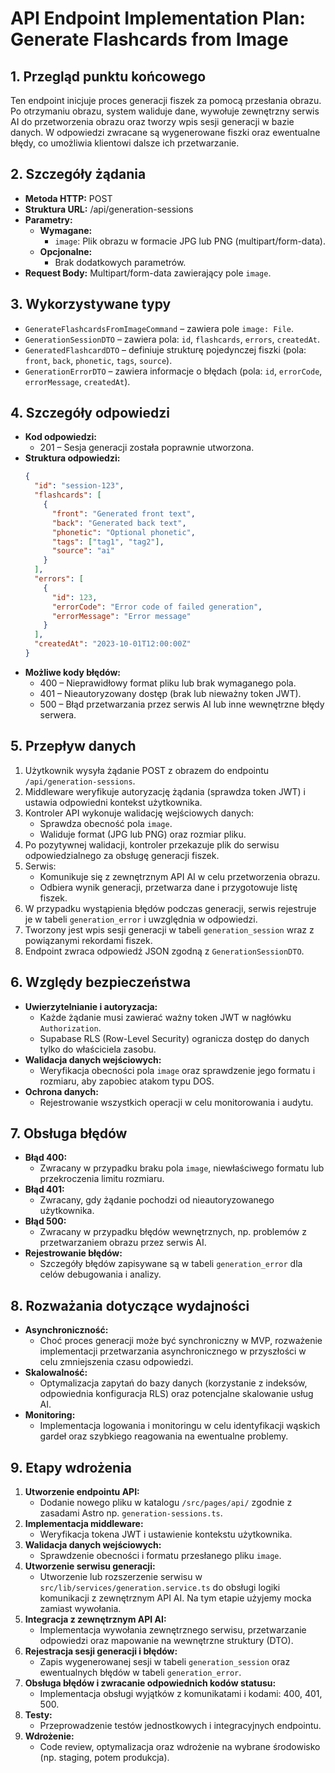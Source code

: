 # API Endpoint Implementation Plan: Generate Flashcards from Image

## 1. Przegląd punktu końcowego
Ten endpoint inicjuje proces generacji fiszek za pomocą przesłania obrazu. Po otrzymaniu obrazu, system waliduje dane, wywołuje zewnętrzny serwis AI do przetworzenia obrazu oraz tworzy wpis sesji generacji w bazie danych. W odpowiedzi zwracane są wygenerowane fiszki oraz ewentualne błędy, co umożliwia klientowi dalsze ich przetwarzanie.

## 2. Szczegóły żądania
- **Metoda HTTP:** POST
- **Struktura URL:** /api/generation-sessions
- **Parametry:**
  - **Wymagane:**
    - `image`: Plik obrazu w formacie JPG lub PNG (multipart/form-data).
  - **Opcjonalne:**
    - Brak dodatkowych parametrów.
- **Request Body:** Multipart/form-data zawierający pole `image`.

## 3. Wykorzystywane typy
- `GenerateFlashcardsFromImageCommand` – zawiera pole `image: File`.
- `GenerationSessionDTO` – zawiera pola: `id`, `flashcards`, `errors`, `createdAt`.
- `GeneratedFlashcardDTO` – definiuje strukturę pojedynczej fiszki (pola: `front`, `back`, `phonetic`, `tags`, `source`).
- `GenerationErrorDTO` – zawiera informacje o błędach (pola: `id`, `errorCode`, `errorMessage`, `createdAt`).

## 4. Szczegóły odpowiedzi
- **Kod odpowiedzi:**
  - 201 – Sesja generacji została poprawnie utworzona.
- **Struktura odpowiedzi:**
  ```json
  {
    "id": "session-123",
    "flashcards": [
      {
        "front": "Generated front text",
        "back": "Generated back text",
        "phonetic": "Optional phonetic",
        "tags": ["tag1", "tag2"],
        "source": "ai"
      }
    ],
    "errors": [
      {
        "id": 123,
        "errorCode": "Error code of failed generation",
        "errorMessage": "Error message"
      }
    ],
    "createdAt": "2023-10-01T12:00:00Z"
  }
  ```
- **Możliwe kody błędów:**
  - 400 – Nieprawidłowy format pliku lub brak wymaganego pola.
  - 401 – Nieautoryzowany dostęp (brak lub nieważny token JWT).
  - 500 – Błąd przetwarzania przez serwis AI lub inne wewnętrzne błędy serwera.

## 5. Przepływ danych
1. Użytkownik wysyła żądanie POST z obrazem do endpointu `/api/generation-sessions`.
2. Middleware weryfikuje autoryzację żądania (sprawdza token JWT) i ustawia odpowiedni kontekst użytkownika.
3. Kontroler API wykonuje walidację wejściowych danych:
   - Sprawdza obecność pola `image`.
   - Waliduje format (JPG lub PNG) oraz rozmiar pliku.
4. Po pozytywnej walidacji, kontroler przekazuje plik do serwisu odpowiedzialnego za obsługę generacji fiszek.
5. Serwis:
   - Komunikuje się z zewnętrznym API AI w celu przetworzenia obrazu.
   - Odbiera wynik generacji, przetwarza dane i przygotowuje listę fiszek.
6. W przypadku wystąpienia błędów podczas generacji, serwis rejestruje je w tabeli `generation_error` i uwzględnia w odpowiedzi.
7. Tworzony jest wpis sesji generacji w tabeli `generation_session` wraz z powiązanymi rekordami fiszek.
8. Endpoint zwraca odpowiedź JSON zgodną z `GenerationSessionDTO`.

## 6. Względy bezpieczeństwa
- **Uwierzytelnianie i autoryzacja:**
  - Każde żądanie musi zawierać ważny token JWT w nagłówku `Authorization`.
  - Supabase RLS (Row-Level Security) ogranicza dostęp do danych tylko do właściciela zasobu.
- **Walidacja danych wejściowych:**
  - Weryfikacja obecności pola `image` oraz sprawdzenie jego formatu i rozmiaru, aby zapobiec atakom typu DOS.
- **Ochrona danych:**
  - Rejestrowanie wszystkich operacji w celu monitorowania i audytu.

## 7. Obsługa błędów
- **Błąd 400:**
  - Zwracany w przypadku braku pola `image`, niewłaściwego formatu lub przekroczenia limitu rozmiaru.
- **Błąd 401:**
  - Zwracany, gdy żądanie pochodzi od nieautoryzowanego użytkownika.
- **Błąd 500:**
  - Zwracany w przypadku błędów wewnętrznych, np. problemów z przetwarzaniem obrazu przez serwis AI.
- **Rejestrowanie błędów:**
  - Szczegóły błędów zapisywane są w tabeli `generation_error` dla celów debugowania i analizy.

## 8. Rozważania dotyczące wydajności
- **Asynchroniczność:**
  - Choć proces generacji może być synchroniczny w MVP, rozważenie implementacji przetwarzania asynchronicznego w przyszłości w celu zmniejszenia czasu odpowiedzi.
- **Skalowalność:**
  - Optymalizacja zapytań do bazy danych (korzystanie z indeksów, odpowiednia konfiguracja RLS) oraz potencjalne skalowanie usług AI.
- **Monitoring:**
  - Implementacja logowania i monitoringu w celu identyfikacji wąskich gardeł oraz szybkiego reagowania na ewentualne problemy.

## 9. Etapy wdrożenia
1. **Utworzenie endpointu API:**
   - Dodanie nowego pliku w katalogu `/src/pages/api/` zgodnie z zasadami Astro np. `generation-sessions.ts`.
2. **Implementacja middleware:**
   - Weryfikacja tokena JWT i ustawienie kontekstu użytkownika.
3. **Walidacja danych wejściowych:**
   - Sprawdzenie obecności i formatu przesłanego pliku `image`.
4. **Utworzenie serwisu generacji:**
   - Utworzenie lub rozszerzenie serwisu w `src/lib/services/generation.service.ts` do obsługi logiki komunikacji z zewnętrznym API AI. Na tym etapie użyjemy mocka zamiast wywołania.
5. **Integracja z zewnętrznym API AI:**
   - Implementacja wywołania zewnętrznego serwisu, przetwarzanie odpowiedzi oraz mapowanie na wewnętrzne struktury (DTO).
6. **Rejestracja sesji generacji i błędów:**
   - Zapis wygenerowanej sesji w tabeli `generation_session` oraz ewentualnych błędów w tabeli `generation_error`.
7. **Obsługa błędów i zwracanie odpowiednich kodów statusu:**
   - Implementacja obsługi wyjątków z komunikatami i kodami: 400, 401, 500.
8. **Testy:**
   - Przeprowadzenie testów jednostkowych i integracyjnych endpointu.
9. **Wdrożenie:**
   - Code review, optymalizacja oraz wdrożenie na wybrane środowisko (np. staging, potem produkcja). 